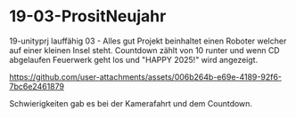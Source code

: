 # 19-03-PrositNeujahr
19-unityprj lauffähig
03 - Alles gut
Projekt beinhaltet einen Roboter welcher auf einer kleinen Insel steht. Countdown zählt von 10 runter und wenn CD abgelaufen Feuerwerk geht los und "HAPPY 2025!" wird angezeigt.

https://github.com/user-attachments/assets/006b264b-e69e-4189-92f6-7bc6e2461879

Schwierigkeiten gab es bei der Kamerafahrt und dem Countdown.
